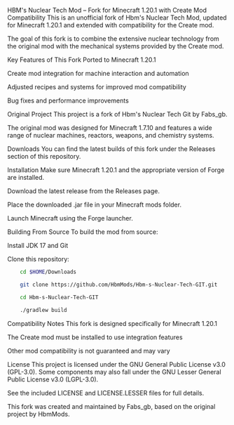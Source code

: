 HBM's Nuclear Tech Mod – Fork for Minecraft 1.20.1 with Create Mod Compatibility
This is an unofficial fork of Hbm's Nuclear Tech Mod, updated for Minecraft 1.20.1 and extended with compatibility for the Create mod.

The goal of this fork is to combine the extensive nuclear technology from the original mod with the mechanical systems provided by the Create mod.

Key Features of This Fork
Ported to Minecraft 1.20.1

Create mod integration for machine interaction and automation

Adjusted recipes and systems for improved mod compatibility

Bug fixes and performance improvements

Original Project
This project is a fork of Hbm's Nuclear Tech Git by Fabs_gb.

The original mod was designed for Minecraft 1.7.10 and features a wide range of nuclear machines, reactors, weapons, and chemistry systems.

Downloads
You can find the latest builds of this fork under the Releases section of this repository.

Installation
Make sure Minecraft 1.20.1 and the appropriate version of Forge are installed.

Download the latest release from the Releases page.

Place the downloaded .jar file in your Minecraft mods folder.

Launch Minecraft using the Forge launcher.

Building From Source
To build the mod from source:

Install JDK 17 and Git

Clone this repository:

 ```bash
     cd $HOME/Downloads
 ```
 ```bash
     git clone https://github.com/HbmMods/Hbm-s-Nuclear-Tech-GIT.git
 ```
 ```bash
     cd Hbm-s-Nuclear-Tech-GIT
 ```
 ```bash
     ./gradlew build
 ```

Compatibility Notes
This fork is designed specifically for Minecraft 1.20.1

The Create mod must be installed to use integration features

Other mod compatibility is not guaranteed and may vary

License
This project is licensed under the GNU General Public License v3.0 (GPL-3.0). Some components may also fall under the GNU Lesser General Public License v3.0 (LGPL-3.0).

See the included LICENSE and LICENSE.LESSER files for full details.

This fork was created and maintained by Fabs_gb, based on the original project by HbmMods.

